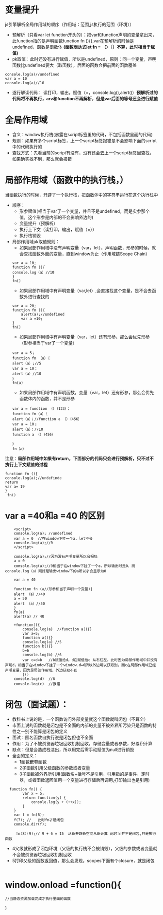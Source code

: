 # 变量提升
js引擎解析全局作用域的顺序（作用域：范围,js执行的范围（环境））
- 预解析（只看var let function开头的）：把var和function声明的变量拿出来，此function指的是声明函数function fn (){},var在预解析的时候是undefined，函数是函数体 **(函数表达式let fn = （）｛｝不算，此时相当于赋值)**
- pk取值：此时还没有进行赋值，所以是undefined，原则：同一个变量，声明函数比undefined要大（取函数），后面的函数会把前面的函数覆盖
```
console.log(a)//undefined
var a = 10
console.log(a)//10
```
- 逐行解读代码： 读打印，输出，赋值（=，console.log(),alert()）**预解析过的代码将不再执行，arv和function不再解析，但是var后面的等号还会进行赋值**
# 全局作用域
- 含义：window执行栈(暴露在script标签里的代码，不包括函数里面的代码)
- 规则：如果有多个script标签，上一个script标签报错是不会影响下面的script中的代码执行的
- 查找方式：先看当前的script有没有，没有还会去上一个script标签里查找，如果确实找不到，那么就会报错
# 局部作用域（函数中的执行栈，）
当函数执行的时候，开辟了一个执行栈，把函数体中的字符串运行在这个执行栈中
- 顺序：
  - 形参赋值(相当于var了一个变量，并且不是undefined，而是实参那个值，这个形参是内部的不会影响外边的)
  - 变量提升（预解析）
  - 执行上下文（读打印，输出，赋值（=））
  - 执行栈销毁
- 局部作用域pk取值规则：
  - 如果局部作用域中没有声明变量（var，let），声明函数，形参的时候，就会查找函数外面的变量，直到window为止（作用域链Scope Chain）
  ``` 
  var a = 10;
  function fn (){
  console.log（a）//10
  }
  fn()
  ``` 
  - 如果局部作用域中有声明变量（var,let）,会直接找这个变量，是不会去函数外进行查找的
  ```
  var a = 20;
  function fn (){
      alert(a);//undefined
      var a =10;
  }
  fn()
  ```
  - 如果局部作用域中有声明变量（var，let）还有形参，那么会优先形参（形参相当于var了一个变量）
  ```
  var a = 5；
  function fn （a）｛
  alert（a）;//5
  var a = 10；
  alert（a）//10
  ｝
  fn(a)
  ```
  - 如果局部作用域中有声明函数，变量（var，let）还有形参，那么会优先函数体内的函数，并不是形参
  ```
  var a = function （）｛123｝；
  function fn（a）｛
  alert（a）；//function a （）｛456｝
  var a = 10；
  alert（a）；//10
  function a （）｛456｝

  ｝
  fn（a）
  ```
注意：**局部作用域中如果有return，下面部分的代码只会进行预解析，只不过不执行上下文赋值的过程**
```
function fn (){
console.log(a);//undefinde
return 
var a= 19
}
 fn()
```

# var a =40和a =40 的区别
```
    <script>
    console.log(a); //undefined 
    var a = 0  //在window下挂一个a，let不会
    console.log(a);//0           
    </script>
```
```    
    console.log(a);//因为没有声明变量所以会报错    
    a = 0
    console.log(a);//0相当于在window下挂了一个a，所以输出时是0，而console.log（a）刚好是输出window下的a所以才会显示为0
``` 
```
    var a = 40 

    function fn (a//形参相当于声明一个变量){
    alert （a）//40
    a = 50
    alert （a）//50
    }
    fn(a)
    alert(a) // 40
```
```
    +function(){ 
        console.log(a)  //function a(){}
        var a=5;
        function a(){}  
        console.log(a) //5
        function b(){}
        b=6
        console.log(b) //6
        var c=d=b   //b赋值给d，d在赋值给c 从右往左。此时因为局部作用域中并没有声明d，相当于在window下挂了一个window.d=6所以外边可以获取到，而c在局部作用域已经声明变量，因为是局部作用域，外边获取不到
        }()
    console.log(d)  //6
    console.log(c)  //报错 
```
# 闭包（面试题）：
- 教科书上说的是，一个函数访问外部变量就这个函数就叫闭包（不算全）
- 市面上说的函数就是闭包是不全面的内部的变量不被外界所污染只是函数的特性之一别不能算是闭包的定义
- 面试：匿名函数自执行说是闭包但也不全面
- 作用：为了不被浏览器垃圾回收机制回收，存储变量或者参数，好累积计算
- 缺点：但是会造成栈溢出，所以用完后需手动赋值为null进行销毁
- 全面的定义：
  - 1函数嵌套函数
  - 2子函数引用父级函数的参数或者变量
  - 3子函数被外界所引用(函数名+括号不是引用，引用指的是事件，定时器，或者函数返回值用一个变量进行存储后再调用,打印输出也是引用)
```
  function fn() {
        var x = 5;
        return function(y) {
            console.log(y + (++x));
        }
    }
    var f = fn(6);
    f(7); //   此时fn才是闭包
    console.dir(f);
    
     fn(8)(9);// 9 + 6 = 15  从新开辟新空间从新计算 此时fn并不是闭包,只是执行函数
```
  - 4父级就形成了闭包环境（父级的执行栈不会被销毁），父级的参数或者变量就不会被浏览器垃圾回收机制回收
  - 5打印父级的函数返回值，那么会发现，scopes下面有个closure，就是闭包 
```

```
# window.onload =function(){
    //当静态资源加载完成才执行里面的函数
}













